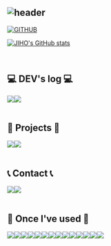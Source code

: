 <div align="left">
  
![header](https://capsule-render.vercel.app/api?type=waving&color=timeGradient&text=Welcome%20to%20JunnnMo3o's%20GitHub%20👋&animation=twinkling&fontSize=35&fontAlignY=40&fontAlign=70&height=250)
---
[![GITHUB](https://hits.seeyoufarm.com/api/count/incr/badge.svg?url=https%3A%2F%2Fgithub.com%2FJUNSUNG-KIM2546&count_bg=%23216929&title_bg=%23555555&icon=github.svg&icon_color=%23E7E7E7&title=GitHub&edge_flat=false)](https://hits.seeyoufarm.com)

[![JIHO's GitHub stats](https://github-readme-stats.vercel.app/api?username=JUNSUNG-KIM2546&include_all_commits=true&theme=nord&hide_border=true&count_private=true)](https://github.com/JUNSUNG-KIM2546/github-readme-stats)
 
<br>

## 💻 DEV's log 💻
<div style="display:flex; flex-direction:row;">
    <!--블로그-->
    <a href="https://easyhomputer.tistory.com">
        <img src="https://img.shields.io/badge/Tistory-000000?style=for-the-badge&logo=Tistory&logoColor=white"> 
    </a>
    <!--노션-->
    <a href="https://www.notion.so/c176868d7fb9485c96993b470e3bb8fa?pvs=4">
        <img src="https://img.shields.io/badge/Notion-9999FF?style=for-the-badge&logo=Notion&logoColor=white"> 
    </a>
  
<!--[![Tistory's Card](https://github-readme-tistory-card.vercel.app/api?name=easyhomputer&theme=default)](https://easyhomputer.tistory.com)-->
</div><br>

## 📒 Projects 📒
<div style="display:flex; flex-direction:row;">
    <a href="https://github.com/yeowon2/BBGG_prj">
        <img src="https://img.shields.io/badge/Project_BBGG-181717?style=for-the-badge&logo=GitHub&logoColor=white"> 
    </a>
    <a href="https://github.com/JUNSUNG-KIM2546/ItNang">
        <img src="https://img.shields.io/badge/Project_itnang-181717?style=for-the-badge&logo=GitHub&logoColor=white"> 
    </a>
</div><br>
 
## 📞 Contact 📞
<div style="display:flex; flex-direction:row;">
    <a href="https://www.instagram.com/junnnmo3o/">
        <img src="https://img.shields.io/badge/Instagram-E4405F?style=for-the-badge&logo=Instagram&logoColor=white"> 
    </a>
    <a href="mailto:junnnmo3o@gmail.com">
        <img src="https://img.shields.io/badge/Gmail-EA4335?style=for-the-badge&logo=Gmail&logoColor=white"> 
    </a>
</div><br>
    
## 🔨 Once I've used 🔨
<div style="display:flex; flex-direction:row;">
    <!--자바-->
    <img src="https://img.shields.io/badge/Java-007396?style=for-the-badge&logo=Java&logoColor=white"> 
    <!--스프링-->
    <img src="https://img.shields.io/badge/spring-%236DB33F.svg?&style=for-the-badge&logo=spring&logoColor=white" />
    <!--스프링부트-->
    <!--<img src="https://img.shields.io/badge/Spring Boot-6DB33F?style=for-the-badge&logo=spring boot&logoColor=white">-->
    <!--그레들리-->
    <!--<img src="https://img.shields.io/badge/Gradle-02303A?style=for-the-badge&logo=gradle&logoColor=white">-->
    <!--이클립스-->
    <img src="https://img.shields.io/badge/eclipse%20ide-%232C2255.svg?&style=for-the-badge&logo=eclipse%20ide&logoColor=white" />
    <!--오라클-->
    <img src="https://img.shields.io/badge/oracle-F80000?style=for-the-badge&logo=oracle&logoColor=white"> 
    <!--마리아디비-->
    <img src="https://img.shields.io/badge/mariadb-%23003545.svg?&style=for-the-badge&logo=mariadb&logoColor=white" />
    <!--마이에스큐엘-->
    <img src="https://img.shields.io/badge/mysql-4479A1?style=for-the-badge&logo=mysql&logoColor=white">
    <br>
    <!--톰캣-->
    <img src="https://img.shields.io/badge/apache tomcat-F8DC75?style=for-the-badge&logo=apachetomcat&logoColor=black">
    <!--리눅스-->
    <img src="https://img.shields.io/badge/linux-FCC624?style=for-the-badge&logo=linux&logoColor=black"> 
    <!--AWS-->
    <img src="https://img.shields.io/badge/Amazon AWS-232F3E?style=for-the-badge&logo=amazon aws&logoColor=white"> 
    <!--AWS EC@-->
    <img src="https://img.shields.io/badge/Amazon EC2-FF9900?style=for-the-badge&logo=amazon ec2&logoColor=white"> 
    <br>
    <!--HTML%-->
    <img src="https://img.shields.io/badge/html5-E34F26?style=flat-square&logo=html5&logoColor=white"> 
    <!--CSS-->
    <img src="https://img.shields.io/badge/css-1572B6?style=flat-square&logo=css3&logoColor=white">
    <!--JS-->
    <img src="https://img.shields.io/badge/javascript-F7DF1E?style=flat-square&logo=javascript&logoColor=black">
    <!--부트스트랩-->
    <img src="https://img.shields.io/badge/bootstrap-7952B3?style=flat-square&logo=bootstrap&logoColor=white">
    <br>
    <!--
    <img src="https://img.shields.io/badge/Backbone.js-0071B5?style=flat-square&logo=backbone.js&logoColor=black">
    <img src="https://img.shields.io/badge/firebase-FFCA28?style=for-the-badge&logo=firebase&logoColor=white">
    <img src="https://img.shields.io/badge/Amazon RDS-527FFF?style=for-the-badge&logo=amazon rds&logoColor=white">
    <img src="https://img.shields.io/badge/Kotlin-7F52FF?style=flat-square&logo=kotlin&logoColor=white">
    <img src="https://img.shields.io/badge/Andoid Studio-3DDC84?style=flat-square&logo=android studio&logoColor=white">
    <img src="https://img.shields.io/badge/python-3776AB?style=flat-square&logo=python&logoColor=white"> 
    <img src="https://img.shields.io/badge/OpenCV-5C3EE8?style=flat-square&logo=opencv&logoColor=white">
    -->
    <br>
</div><br>
</div>


<!--
### Hi there 👋
![Anurag's GitHub stats](https://github-readme-stats.vercel.app/api?username=JUNSUNG-KIM2546&show_icons=true&theme=radical)
<br>
[![Top Langs](https://github-readme-stats.vercel.app/api/top-langs/?username=JUNSUNG-KIM2546&langs_count=8)](https://github.com/JUNSUNG-KIM2546/github-readme-stats)

**JUNSUNG-KIM2546/JUNSUNG-KIM2546** is a ✨ _special_ ✨ repository because its `README.md` (this file) appears on your GitHub profile.

Here are some ideas to get you started:

- 🔭 I’m currently working on ...
- 🌱 I’m currently learning ...
- 👯 I’m looking to collaborate on ...
- 🤔 I’m looking for help with ...
- 💬 Ask me about ...
- 📫 How to reach me: ...
- 😄 Pronouns: ...
- ⚡ Fun fact: ...
-->
